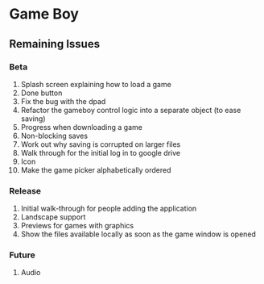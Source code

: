 # Game Boy

## Remaining Issues

### Beta

1. Splash screen explaining how to load a game
2. Done button
3. Fix the bug with the dpad
4. Refactor the gameboy control logic into a separate object (to ease saving)
5. Progress when downloading a game
6. Non-blocking saves
7. Work out why saving is corrupted on larger files
8. Walk through for the initial log in to google drive
9. Icon
10. Make the game picker alphabetically ordered

### Release

1. Initial walk-through for people adding the application
2. Landscape support
3. Previews for games with graphics
4. Show the files available locally as soon as the game window is opened

### Future

1. Audio